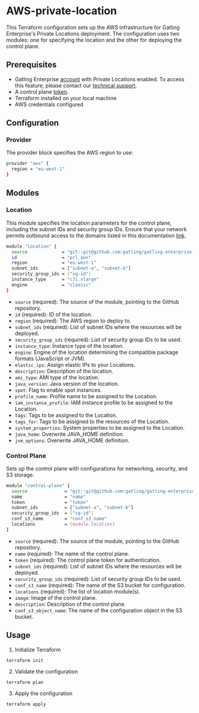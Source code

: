 # AWS-private-location

This Terraform configuration sets up the AWS infrastructure for Gatling Enterprise's Private Locations deployment. The configuration uses two modules: one for specifying the location and the other for deploying the control plane.

## Prerequisites

- Gatling Enterprise [account](https://auth.gatling.io/auth/realms/gatling/protocol/openid-connect/auth?client_id=gatling-enterprise-cloud-public&response_type=code&scope=openid&redirect_uri=https%3A%2F%2Fcloud.gatling.io%2Fr%2Fgatling) with Private Locations enabled. To access this feature, please contact our [technical support](https://gatlingcorp.atlassian.net/servicedesk/customer/portal/8/group/12/create/59?summary=Private+Locations&description=Contact%20email%3A%20%3Cemail%3E%0A%0AHello%2C%20we%20would%20like%20to%20enable%20the%20private%20locations%20feature%20on%20our%20organization.).
- A control plane [token](https://docs.gatling.io/reference/install/cloud/private-locations/introduction/#token).
- Terraform installed on your local machine
- AWS credentials configured

## Configuration

### Provider

The provider block specifies the AWS region to use:

```sh
provider "aws" {
  region = "eu-west-1"
}
```

## Modules

### Location

This module specifies the location parameters for the control plane, including the subnet IDs and security group IDs.
Ensure that your network permits outbound access to the domains listed in this documentation [link](https://docs.gatling.io/reference/install/cloud/private-locations/introduction/#network).

```sh
module "location" {
  source             = "git::git@github.com:gatling/gatling-enterprise-control-plane-deployment//terraform/aws/location"
  id                 = "prl_aws"
  region             = "eu-west-1"
  subnet_ids         = ["subnet-a", "subnet-b"]
  security_group_ids = ["sg-id"]
  instance_type      = "c7i.xlarge"
  engine             = "classic"
}
```

- `source` (required): The source of the module, pointing to the GitHub repository.
- `id` (required): ID of the location.
- `region` (required): The AWS region to deploy to.
- `subnet_ids` (required): List of subnet IDs where the resources will be deployed.
- `security_group_ids` (required): List of security group IDs to be used.
- `instance_type`: Instance type of the location.
- `engine`: Engine of the location determining the compatible package formats (JavaScript or JVM).
- `elastic_ips`: Assign elastic IPs to your Locations.
- `description`: Description of the location.
- `ami_type`: AMI type of the location.
- `java_version`: Java version of the location.
- `spot`: Flag to enable spot instances.
- `profile_name`: Profile name to be assigned to the Location.
- `iam_instance_profile`: IAM instance profile to be assigned to the Location.
- `tags`: Tags to be assigned to the Location.
- `tags_for`: Tags to be assigned to the resources of the Location.
- `system_properties`: System properties to be assigned to the Location.
- `java_home`: Overwrite JAVA_HOME definition.
- `jvm_options`: Overwrite JAVA_HOME definition.

### Control Plane

Sets up the control plane with configurations for networking, security, and S3 storage.

```sh
module "control-plane" {
  source              = "git::git@github.com:gatling/gatling-enterprise-control-plane-deployment//terraform/aws/control-plane"
  name                = "name"
  token               = "token"
  subnet_ids          = ["subnet-a", "subnet-b"]
  security_group_ids  = ["sg-id"]
  conf_s3_name        = "conf_s3_name"
  locations           = [module.location]
}
```

- `source` (required): The source of the module, pointing to the GitHub repository.
- `name` (required): The name of the control plane.
- `token` (required): The control plane token for authentication.
- `subnet_ids` (required): List of subnet IDs where the resources will be deployed.
- `security_group_ids` (required): List of security group IDs to be used.
- `conf_s3_name` (required): The name of the S3 bucket for configuration.
- `locations` (required): The list of location module(s).
- `image`: Image of the control plane.
- `description`: Description of the control plane.
- `conf_s3_object_name`: The name of the configuration object in the S3 bucket.

## Usage

1. Initialize Terraform

```console
terraform init
```

2. Validate the configuration

```console
terraform plan
```

3. Apply the configuration

```console
terraform apply
```
